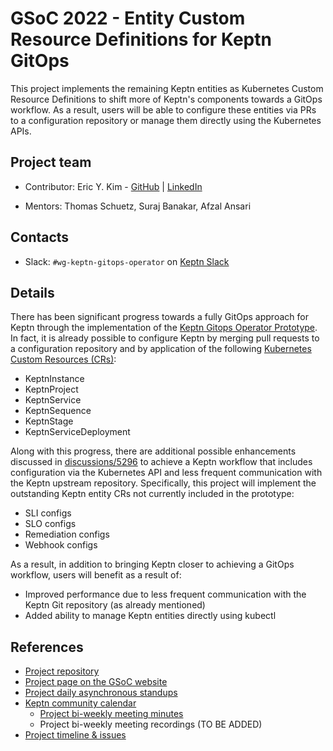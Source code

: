 GSoC 2022 - Entity Custom Resource Definitions for Keptn GitOps
==========

This project implements the remaining Keptn entities as Kubernetes Custom Resource Definitions
to shift more of Keptn's components towards a GitOps workflow.
As a result, users will be able to configure these entities 
via PRs to a configuration repository or manage them directly using the Kubernetes APIs.

## Project team

- Contributor: Eric Y. Kim - [GitHub](https://github.com/eyskim) | [LinkedIn](https://www.linkedin.com/in/eykim195/)

- Mentors:
Thomas Schuetz,
Suraj Banakar,
Afzal Ansari

## Contacts

- Slack: `#wg-keptn-gitops-operator` on [Keptn Slack](https://keptn.sh/community/#slack)

## Details

There has been significant progress towards a fully GitOps approach for Keptn through the implementation of the [Keptn Gitops Operator Prototype](https://github.com/keptn-sandbox/keptn-gitops-operator). In fact, it is already possible to configure Keptn by merging pull requests to a configuration repository and by application of the following [Kubernetes Custom Resources (CRs)](https://github.com/keptn-sandbox/keptn-gitops-operator#custom-resources):
- KeptnInstance
- KeptnProject
- KeptnService
- KeptnSequence
- KeptnStage
- KeptnServiceDeployment

Along with this progress, there are additional possible enhancements discussed in [discussions/5296](https://github.com/keptn/keptn/discussions/5296) to achieve a Keptn workflow that includes configuration via the Kubernetes API and less frequent communication with the Keptn upstream repository. Specifically, this project will implement the outstanding Keptn entity CRs not currently included in the prototype:
- SLI configs
- SLO configs
- Remediation configs
- Webhook configs

As a result, in addition to bringing Keptn closer to achieving a GitOps workflow, users will benefit as a result of:
- Improved performance due to less frequent communication with the Keptn Git repository (as already mentioned)
- Added ability to manage Keptn entities directly using kubectl

## References

* [Project repository](https://github.com/keptn-sandbox/keptn-gitops-operator)
* [Project page on the GSoC website](https://summerofcode.withgoogle.com/programs/2022/projects/yd9z3DBo)
* [Project daily asynchronous standups](https://github.com/keptn-sandbox/keptn-gitops-operator/wiki/GSoC-22:-Entity-CRDs-Asynchronous-Daily-Standups)
* [Keptn community calendar](https://calendar.google.com/calendar/u/0/embed?src=dynatrace.com_abjrh1ukf18ih477tb1ekag2ag@group.calendar.google.com)
    * [Project bi-weekly meeting minutes](https://docs.google.com/document/d/11bA3hswCThFNZKFGFN5XMyPDvAjpVW3nBvzAw-CXSS4)
    * Project bi-weekly meeting recordings (TO BE ADDED)
* [Project timeline & issues](https://github.com/keptn-sandbox/keptn-gitops-operator/projects/1)
